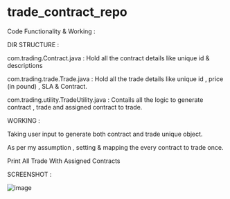# trade_contract_repo

Code Functionality & Working :

DIR STRUCTURE :

com.trading.Contract.java :  Hold all the contract details like unique id & descriptions

com.trading.trade.Trade.java :  Hold all the trade details like unique id , price (in pound) , SLA & Contract.

com.trading.utility.TradeUtility.java :  Contails all the logic to generate contract , trade and assigned contract to trade.    



WORKING :

Taking user input to generate both contract and trade unique object.

As per my assumption , setting & mapping the every contract to trade once. 

Print All Trade With Assigned Contracts


SCREENSHOT :

![image](https://user-images.githubusercontent.com/11006883/170891295-d577d036-62af-433c-8bdb-19b497a4b5c9.png)
